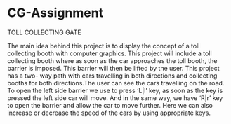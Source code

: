 # CG-Assignment
TOLL COLLECTING GATE

The main idea behind this project is to display the concept of a toll collecting booth
with computer graphics.
This project will include a toll collecting booth where as soon as the
car approaches the toll booth, the barrier is imposed. This barrier will then be lifted
by the user. This project has a two- way path with cars travelling in both directions
and collecting booths for both directions.The user can see the cars travelling on the
road. To open the left side barrier we use to press ‘L|l’ key, as soon as the key is
pressed the left side car will move. And in the same way, we have ‘R|r’ key to open
the barrier and allow the car to move further. Here we can also increase or decrease
the speed of the cars by using appropriate keys.
